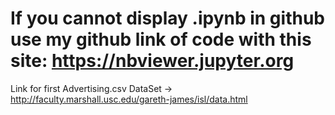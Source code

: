 
# If you cannot display .ipynb in github use my github link of code with this site: https://nbviewer.jupyter.org


Link for first Advertising.csv DataSet -> http://faculty.marshall.usc.edu/gareth-james/isl/data.html 


